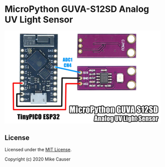 # MicroPython GUVA-S12SD Analog UV Light Sensor

![demo](docs/demo.jpg)

## License

Licensed under the [MIT License](http://opensource.org/licenses/MIT).

Copyright (c) 2020 Mike Causer

